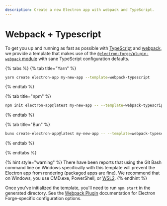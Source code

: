 ```yaml
---
description: Create a new Electron app with webpack and TypeScript.
---
```


# Webpack + Typescript

To get you up and running as fast as possible with [TypeScript](https://www.typescriptlang.org/) and [webpack](https://webpack.js.org/), we provide a template that makes use of the [`@electron-forge/plugin-webpack` module](../config/plugins/webpack.md) with sane TypeScript configuration defaults.

{% tabs %}
{% tab title="Yarn" %}
```bash
yarn create electron-app my-new-app --template=webpack-typescript
```
{% endtab %}

{% tab title="npm" %}
```bash
npm init electron-app@latest my-new-app -- --template=webpack-typescript
```
{% endtab %}

{% tab title="Bun" %}
```bash
bunx create-electron-app@latest my-new-app -- --template=webpack-typescript
```
{% endtab %}

{% endtabs %}

{% hint style="warning" %}
There have been reports that using the Git Bash command line on Windows specifically with this template will prevent the Electron app from rendering (packaged apps are fine). We recommend that on Windows, you use CMD.exe, PowerShell, or [WSL2](../guides/developing-with-wsl.md).
{% endhint %}

Once you've initialized the template, you'll need to run `npm start` in the generated directory. See the [Webpack Plugin](../config/plugins/webpack.md) documentation for Electron Forge-specific configuration options.
